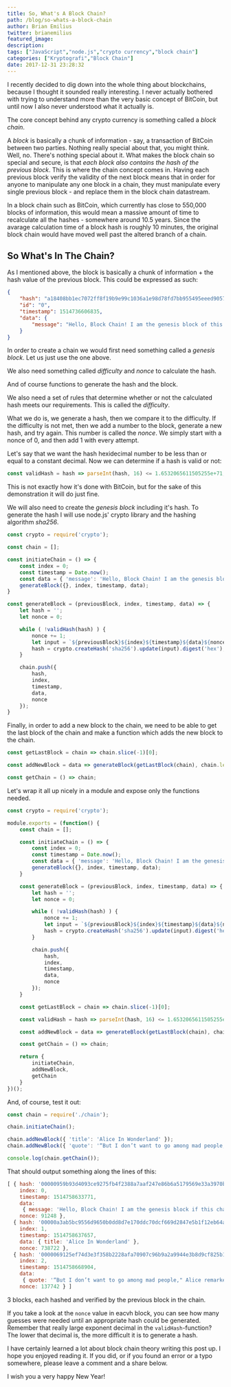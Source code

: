 ```yaml
---
title: So, What's A Block Chain?
path: /blog/so-whats-a-block-chain
author: Brian Emilius
twitter: brianemilius
featured_image:
description:
tags: ["JavaScript","node.js","crypto currency","block chain"]
categories: ["Kryptografi","Block Chain"]
date: 2017-12-31 23:28:32
---
```


I recently decided to dig down into the whole thing about blockchains, because I thought it sounded really interesting. I never actually bothered with trying to understand more than the very basic concept of BitCoin, but until now I also never understood what it actually is.

The core concept behind any crypto currency is something called a *block chain*.

<!-- more -->

A *block* is basically a chunk of information - say, a transaction of BitCoin between two parties. Nothing really special about that, you might think. Well, no. There's nothing special about it. What makes the block chain so special and secure, is that *each block also contains the hash of the previous block*. This is where the chain concept comes in. Having each previous block verify the validity of the next block means that in order for anyone to manipulate any one block in a chain, they must manipulate every single previous block - and replace them in the block chain datastream.

In a block chain such as BitCoin, which currently has close to 550,000 blocks of information, this would mean a massive amount of time to recalculate all the hashes - somewhere around 10.5 years. Since the avarage calculation time of a block hash is roughly 10 minutes, the original block chain would have moved well past the altered branch of a chain.

## So What's In The Chain?
As I mentioned above, the block is basically a chunk of information + the hash value of the previous block. This could be expressed as such:

```json
{
    "hash": "a18408bb1ec7072ff8f19b9e99c1036a1e98d78fd7bb955495eeed90574dae3c",
    "id": "0",
    "timestamp": 1514736606835,
    "data": {
        "message": "Hello, Block Chain! I am the genesis block of this chain."
    }
}
```

In order to create a chain we would first need something called a *genesis block*. Let us just use the one above.

We also need something called *difficulty* and *nonce* to calculate the hash.

And of course functions to generate the hash and the block.

We also need a set of rules that determine whether or not the calculated hash meets our requirements. This is called the *difficulty*.

What we do is, we generate a hash, then we compare it to the difficulty. If the difficulty is not met, then we add a number to the block, generate a new hash, and try again. This number is called the *nonce*. We simply start with a nonce of 0, and then add 1 with every attempt.

Let's say that we want the hash hexidecimal number to be less than or equal to a constant decimal. Now we can determine if a hash is valid or not:

```javascript
const validHash = hash => parseInt(hash, 16) <= 1.6532065611505255e+71;
```

This is not exactly how it's done with BitCoin, but for the sake of this demonstration it will do just fine.

We will also need to create the *genesis block* including it's hash. To generate the hash I will use node.js' crypto library and the hashing algorithm *sha256*.

```javascript
const crypto = require('crypto');

const chain = [];

const initiateChain = () => {
    const index = 0;
    const timestamp = Date.now();
    const data = { 'message': 'Hello, Block Chain! I am the genesis block if this chain.' };
    generateBlock({}, index, timestamp, data);
}

const generateBlock = (previousBlock, index, timestamp, data) => {
    let hash = '';
    let nonce = 0;

    while ( !validHash(hash) ) {
        nonce += 1;
        let input = `${previousBlock}${index}${timestamp}${data}${nonce}`;
        hash = crypto.createHash('sha256').update(input).digest('hex');
    }

    chain.push({
        hash,
        index,
        timestamp,
        data,
        nonce
    });
}
```

Finally, in order to add a new block to the chain, we need to be able to get the last block of the chain and make a function which adds the new block to the chain.

```javascript
const getLastBlock = chain => chain.slice(-1)[0];

const addNewBlock = data => generateBlock(getLastBlock(chain), chain.length, Date.now(), data);

const getChain = () => chain;
```

Let's wrap it all up nicely in a module and expose only the functions needed.

```javascript
const crypto = require('crypto');

module.exports = (function() {
    const chain = [];

    const initiateChain = () => {
        const index = 0;
        const timestamp = Date.now();
        const data = { 'message': 'Hello, Block Chain! I am the genesis block if this chain.' };
        generateBlock({}, index, timestamp, data);
    }

    const generateBlock = (previousBlock, index, timestamp, data) => {
        let hash = '';
        let nonce = 0;

        while ( !validHash(hash) ) {
            nonce += 1;
            let input = `${previousBlock}${index}${timestamp}${data}${nonce}`;
            hash = crypto.createHash('sha256').update(input).digest('hex');
        }

        chain.push({
            hash,
            index,
            timestamp,
            data,
            nonce
        });
    }

    const getLastBlock = chain => chain.slice(-1)[0];

    const validHash = hash => parseInt(hash, 16) <= 1.6532065611505255e+71;

    const addNewBlock = data => generateBlock(getLastBlock(chain), chain.length, Date.now(), data);

    const getChain = () => chain;

    return {
        initiateChain,
        addNewBlock,
        getChain
    }
})();
```

And, of course, test it out:

```javascript
const chain = require('./chain');

chain.initiateChain();

chain.addNewBlock({ 'title': 'Alice In Wonderland' });
chain.addNewBlock({ 'quote': '“But I don’t want to go among mad people," Alice remarked.\n"Oh, you can’t help that," said the Cat: "we’re all mad here. I’m mad. You’re mad."\n"How do you know I’m mad?" said Alice.\n"You must be," said the Cat, "or you wouldn’t have come here.”' });

console.log(chain.getChain());
```

That should output something along the lines of this:

```javascript
[ { hash: '00000959b93d4093ce9275fb4f2388a7aaf247e86b6a5179569e33a3970b4254',
    index: 0,
    timestamp: 1514758633771,
    data:
     { message: 'Hello, Block Chain! I am the genesis block if this chain.' },
    nonce: 91248 },
  { hash: '00000a3ab5bc9556d9650b0dd8d7e170ddc70dcf669d2847e5b1f12eb64abc71',
    index: 1,
    timestamp: 1514758637657,
    data: { title: 'Alice In Wonderland' },
    nonce: 738722 },
  { hash: '0000069125ef74d3e3f358b2228afa70907c96b9a2a9944e3b8d9cf825b1054c',
    index: 2,
    timestamp: 1514758668904,
    data:
     { quote: '“But I don’t want to go among mad people," Alice remarked.\n"Oh, you can’t help that," said the Cat: "we’re all mad here. I’m mad. You’re mad."\n"How do you know I’m mad?" said Alice.\n"You must be," said the Cat, "or you wouldn’t have come here.”' },
    nonce: 137742 } ]
```

3 blocks, each hashed and verified by the previous block in the chain.

If you take a look at the `nonce` value in eacvh block, you can see how many guesses were needed until an appropriate hash could be generated. Remember that really large exponent decimal in the `validHash`-function? The lower that decimal is, the more difficult it is to generate a hash.

I have certainly learned a lot about block chain theory writing this post up. I hope you enjoyed reading it. If you did, or if you found an error or a typo somewhere, please leave a comment and a share below.

I wish you a very happy New Year!
